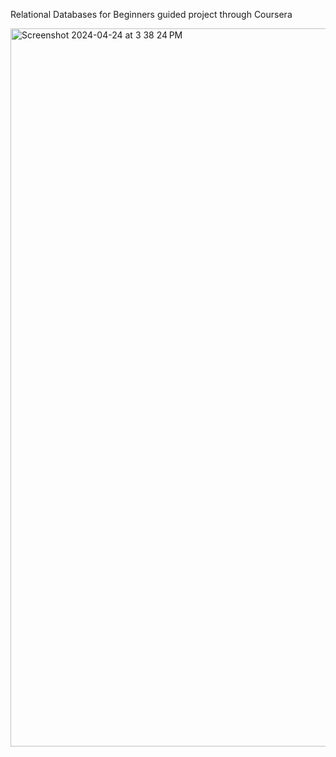 Relational Databases for Beginners guided project through Coursera


<img width="1149" alt="Screenshot 2024-04-24 at 3 38 24 PM" src="https://github.com/bknum9/RelationalDatabases/assets/92531634/5b7bb11e-c21e-44c5-8759-c09d827e4e5b">
